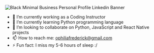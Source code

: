 ![Black Minimal Business Personal Profile Linkedin Banner](https://user-images.githubusercontent.com/76613993/200097145-a17b0a4a-12ce-47c8-b383-19d91b55145d.png)


- 🔭 I’m currently working as a Coding Instructor
- 🌱 I’m currently learning Python programming language 
- 👯 I’m looking to collaborate on Python, JavaScript and React Native projects
- 📫 How to reach me: ophiliafrederick@gmail.com
- ⚡ Fun fact: I miss my 5-6 hours of sleep :/
